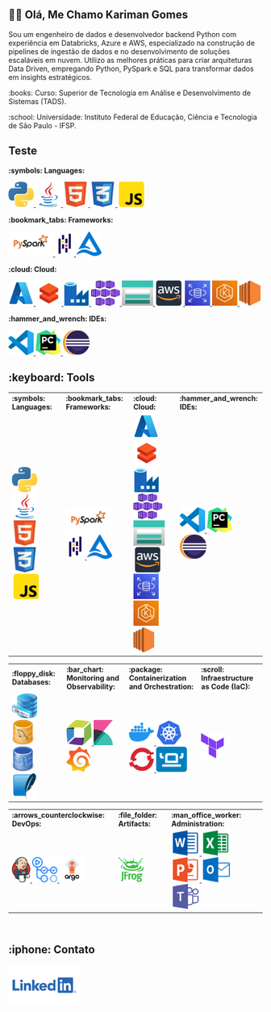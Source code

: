 <h2>
👨‍💻 Olá, Me Chamo Kariman Gomes
</h2>
<p>
Sou um engenheiro de dados e desenvolvedor backend Python com experiência em Databricks, Azure e AWS, especializado na construção de pipelines de ingestão de dados e no desenvolvimento de soluções escaláveis em nuvem. 
Utilizo as melhores práticas para criar arquiteturas Data Driven, empregando Python, PySpark e SQL para transformar dados em insights estratégicos.
</p>

<p>:books: Curso: Superior de Tecnologia em Análise e Desenvolvimento de Sistemas (TADS).</p>

<p>:school: Universidade: Instituto Federal de Educação, Ciência e Tecnologia de São Paulo - IFSP.</p>

<h2>Teste</h2>
<p><strong>:symbols: Languages:</strong></p>
<a href="https://www.devmedia.com.br/python-tutorial/33274#:~:text=Python%20%C3%A9%20uma%20linguagem%20de,C%2B%2B%2C%20Java%20e%20C%23.">
  <img alt="Logo Linguagem Python" title="Python" src="https://github.com/Karimangfn/Images-Perfil-Github/blob/main/python.jpg" height="50px"/>
</a>
<a href="https://www.java.com/pt-BR/download/help/whatis_java.html">
  <img alt="Logo Linguagem Java" title="Java" src="https://github.com/Karimangfn/Images-Perfil-Github/blob/main/LogoJava.png" height="50px"/>
</a>
<a href="https://developer.mozilla.org/pt-BR/docs/Learn/Getting_started_with_the_web/HTML_basics">
  <img alt="Logo Linguagem HTML" title="HTML" src="https://github.com/Karimangfn/Images-Perfil-Github/blob/main/LogoHTML.png" height="50px"/>
</a>
<a href="https://developer.mozilla.org/pt-BR/docs/Learn/CSS/First_steps/What_is_CSS">
  <img alt="Logo Linguagem CSS" title="CSS" src="https://github.com/Karimangfn/Images-Perfil-Github/blob/main/LogoCSS.png" height="50px"/>
</a>
<a href="https://developer.mozilla.org/pt-BR/docs/Learn/JavaScript/First_steps/What_is_JavaScript">
  <img alt="Logo Linguagem Javascript" title="Javascript" src="https://github.com/Karimangfn/Images-Perfil-Github/blob/main/LogoJavascript1.png" height="50px"/>
</a>

<p><strong>:bookmark_tabs: Frameworks:</strong></p>
<a href="https://spark.apache.org/docs/latest/api/python/">
  <img alt="Logo Framework PySpark" title="PySpark" src="https://github.com/Karimangfn/Images-Perfil-Github/blob/main/LogoPySpark.jpeg" height="50px"/>
</a>
<a href="https://pandas.pydata.org/">
  <img alt="Logo Framework Pandas" title="Pandas" src="https://github.com/Karimangfn/Images-Perfil-Github/blob/main/LogoPandas.png" height="50px"/>
</a>
<a href="https://delta.io/">
  <img alt="Logo Delta Lake" title="Delta Lake" src="https://github.com/Karimangfn/Images-Perfil-Github/blob/main/LogoDeltaLake.png" height="50px"/>
</a>

<p><strong>:cloud: Cloud:</strong></p>
<a href="https://azure.microsoft.com/pt-br/">
  <img alt="Logo Azure" title="Microsoft Azure" src="https://github.com/Karimangfn/Images-Perfil-Github/blob/main/LogoAzure.png" height="50px"/>
</a>
<a href="https://azure.microsoft.com/pt-br/products/databricks/#overview">
  <img alt="Logo Databricks" title="Databricks" src="https://github.com/Karimangfn/Images-Perfil-Github/blob/main/LogoDataBricks.png" height="50px"/>
</a>
<a href="https://azure.microsoft.com/pt-br/products/data-factory/">
  <img alt="Logo Datafactory" title="Azure Datafactory" src="https://github.com/Karimangfn/Images-Perfil-Github/blob/main/LogoDataFactory.png" height="50px"/>
</a>
<a href="https://azure.microsoft.com/pt-br/products/kubernetes-service/">
  <img alt="Logo AKS" title="Azure Kubernetes Service" src="https://github.com/Karimangfn/Images-Perfil-Github/blob/main/Azure-Kubernetes-Service.png" height="50px"/>
</a>
<a href="https://learn.microsoft.com/en-us/azure/storage/common/storage-introduction/">
  <img alt="Logo Storage Account" title="Azure Storage Account" src="https://github.com/Karimangfn/Images-Perfil-Github/blob/main/Azure-Storage-Account.png" height="50px"/>
</a>
<a href="https://aws.amazon.com/pt/">
  <img alt="Logo AWS" title="AWS" src="https://github.com/Karimangfn/Images-Perfil-Github/blob/main/LogoAWS.png" height="50px"/>
</a>
<a href="https://aws.amazon.com/pt/rds/">
  <img alt="Logo RDS" title="AWS Relacional Database Service" src="https://github.com/Karimangfn/Images-Perfil-Github/blob/main/AWS-RDS.png" height="50px"/>
</a>
<a href="https://aws.amazon.com/pt/eks/">
  <img alt="Logo EKS" title="AWS Elastic Kubernetes Service" src="https://github.com/Karimangfn/Images-Perfil-Github/blob/main/AWS-EKS.jpg" height="50px"/>
</a>
<a href="https://aws.amazon.com/pt/ec2/">
  <img alt="Logo EC2" title="AWS EC2" src="https://github.com/Karimangfn/Images-Perfil-Github/blob/main/AWS-EC2.png" height="50px"/>
</a>

<p><strong>:hammer_and_wrench: IDEs:</strong></p>
<a href="https://code.visualstudio.com/">
  <img alt="VSCode" title="Visual Studio Code" src="https://github.com/Karimangfn/Images-Perfil-Github/blob/main/VSCode-Icon.png" height="50px"/>
</a>
<a href="https://www.jetbrains.com/pycharm/">
  <img alt="PyCharm" title="PyCharm" src="https://github.com/Karimangfn/Images-Perfil-Github/blob/main/Pycharm-Icon.png" height="50px"/>
</a>
<a href="https://eclipseide.org/">
  <img alt="Eclipse" title="Eclipse" src="https://github.com/Karimangfn/Images-Perfil-Github/blob/main/Eclipse-Icon.png" height="50px"/>
</a>


<h2>:keyboard: Tools</h2>

<table>
  <tr>
    <td><strong>:symbols: Languages:</strong></td>
    <td><strong>:bookmark_tabs: Frameworks:</strong></td>
    <td><strong>:cloud: Cloud:</strong></td>
    <td><strong>:hammer_and_wrench: IDEs:</strong></td>
  </tr>
  <tr>
    <td>
      <a href="https://www.devmedia.com.br/python-tutorial/33274#:~:text=Python%20%C3%A9%20uma%20linguagem%20de,C%2B%2B%2C%20Java%20e%20C%23.">
        <img alt="Logo Linguagem Python" title="Python" src="https://github.com/Karimangfn/Images-Perfil-Github/blob/main/python.jpg" height="50px"/>
      </a>
      <a href="https://www.java.com/pt-BR/download/help/whatis_java.html">
        <img alt="Logo Linguagem Java" title="Java" src="https://github.com/Karimangfn/Images-Perfil-Github/blob/main/LogoJava.png" height="50px"/>
      </a>
      <a href="https://developer.mozilla.org/pt-BR/docs/Learn/Getting_started_with_the_web/HTML_basics">
        <img alt="Logo Linguagem HTML" title="HTML" src="https://github.com/Karimangfn/Images-Perfil-Github/blob/main/LogoHTML.png" height="50px"/>
      </a>
      <a href="https://developer.mozilla.org/pt-BR/docs/Learn/CSS/First_steps/What_is_CSS">
        <img alt="Logo Linguagem CSS" title="CSS" src="https://github.com/Karimangfn/Images-Perfil-Github/blob/main/LogoCSS.png" height="50px"/>
      </a>
      <a href="https://developer.mozilla.org/pt-BR/docs/Learn/JavaScript/First_steps/What_is_JavaScript">
        <img alt="Logo Linguagem Javascript" title="Javascript" src="https://github.com/Karimangfn/Images-Perfil-Github/blob/main/LogoJavascript1.png" height="50px"/>
      </a>
    </td>
    <td>
      <a href="https://spark.apache.org/docs/latest/api/python/">
        <img alt="Logo Framework PySpark" title="PySpark" src="https://github.com/Karimangfn/Images-Perfil-Github/blob/main/LogoPySpark.jpeg" height="50px"/>
      </a>
      <a href="https://pandas.pydata.org/">
        <img alt="Logo Framework Pandas" title="Pandas" src="https://github.com/Karimangfn/Images-Perfil-Github/blob/main/LogoPandas.png" height="50px"/>
      </a>
      <a href="https://delta.io/">
        <img alt="Logo Delta Lake" title="Delta Lake" src="https://github.com/Karimangfn/Images-Perfil-Github/blob/main/LogoDeltaLake.png" height="50px"/>
      </a>
    </td>
    <td>
      <a href="https://azure.microsoft.com/pt-br/">
        <img alt="Logo Azure" title="Microsoft Azure" src="https://github.com/Karimangfn/Images-Perfil-Github/blob/main/LogoAzure.png" height="50px"/>
      </a>
      <a href="https://azure.microsoft.com/pt-br/products/databricks/#overview">
        <img alt="Logo Databricks" title="Databricks" src="https://github.com/Karimangfn/Images-Perfil-Github/blob/main/LogoDataBricks.png" height="50px"/>
      </a>
      <a href="https://azure.microsoft.com/pt-br/products/data-factory/">
        <img alt="Logo Datafactory" title="Azure Datafactory" src="https://github.com/Karimangfn/Images-Perfil-Github/blob/main/LogoDataFactory.png" height="50px"/>
      </a>
      <a href="https://azure.microsoft.com/pt-br/products/kubernetes-service/">
        <img alt="Logo AKS" title="Azure Kubernetes Service" src="https://github.com/Karimangfn/Images-Perfil-Github/blob/main/Azure-Kubernetes-Service.png" height="50px"/>
      </a>
      <a href="https://learn.microsoft.com/en-us/azure/storage/common/storage-introduction/">
        <img alt="Logo Storage Account" title="Azure Storage Account" src="https://github.com/Karimangfn/Images-Perfil-Github/blob/main/Azure-Storage-Account.png" height="50px"/>
      </a>
      <a href="https://aws.amazon.com/pt/">
        <img alt="Logo AWS" title="AWS" src="https://github.com/Karimangfn/Images-Perfil-Github/blob/main/LogoAWS.png" height="50px"/>
      </a>
      <a href="https://aws.amazon.com/pt/rds/">
        <img alt="Logo RDS" title="AWS Relacional Database Service" src="https://github.com/Karimangfn/Images-Perfil-Github/blob/main/AWS-RDS.png" height="50px"/>
      </a>
      <a href="https://aws.amazon.com/pt/eks/">
        <img alt="Logo EKS" title="AWS Elastic Kubernetes Service" src="https://github.com/Karimangfn/Images-Perfil-Github/blob/main/AWS-EKS.jpg" height="50px"/>
      </a>
      <a href="https://aws.amazon.com/pt/ec2/">
        <img alt="Logo EC2" title="AWS EC2" src="https://github.com/Karimangfn/Images-Perfil-Github/blob/main/AWS-EC2.png" height="50px"/>
      </a>
    </td>
    <td>
      <a href="https://code.visualstudio.com/">
        <img alt="VSCode" title="Visual Studio Code" src="https://github.com/Karimangfn/Images-Perfil-Github/blob/main/VSCode-Icon.png" height="50px"/>
      </a>
      <a href="https://www.jetbrains.com/pycharm/">
        <img alt="PyCharm" title="PyCharm" src="https://github.com/Karimangfn/Images-Perfil-Github/blob/main/Pycharm-Icon.png" height="50px"/>
      </a>
      <a href="https://eclipseide.org/">
        <img alt="Eclipse" title="Eclipse" src="https://github.com/Karimangfn/Images-Perfil-Github/blob/main/Eclipse-Icon.png" height="50px"/>
      </a>
    </td>
  </tr>
</table>

<table>
  <tr>
    <td><strong>:floppy_disk: Databases:</strong></td>
    <td><strong>:bar_chart: Monitoring and Observability:</strong></td>
    <td><strong>:package: Containerization and Orchestration:</strong></td>
    <td><strong>:scroll: Infraestructure as Code (IaC):</strong></td>
  </tr>
  <tr>
    <td>
      <a href="https://learn.microsoft.com/pt-br/sql/sql-server/what-is-sql-server?view=sql-server-ver16">
        <img alt="SQL Server" title="SQL Server" src="https://github.com/Karimangfn/Images-Perfil-Github/blob/main/SQLServer.png" height="50px"/>
      </a>
      <a href="https://www.mysql.com/">
        <img alt="MySQL" title="MySQL" src="https://github.com/Karimangfn/Images-Perfil-Github/blob/main/MySQL.png" height="50px"/>
      </a>
      <a href="https://www.postgresql.org/">
        <img alt="PostgreSQL" title="PostgreSQL" src="https://github.com/Karimangfn/Images-Perfil-Github/blob/main/PostgreSQL.png" height="50px"/>
      </a>
      <a href="https://www.sqlite.org/">
        <img alt="SQLite" title="SQLite" src="https://github.com/Karimangfn/Images-Perfil-Github/blob/main/SQLite.png" height="50px"/>
      </a>
    </td>
    <td>
      <a href="https://www.dynatrace.com/pt-br/">
        <img alt="Dynatrace" title="Dynatrace" src="https://github.com/Karimangfn/Images-Perfil-Github/blob/main/Dynatrace.png" height="50px"/>
      </a>
      <a href="https://www.elastic.co/pt/kibana/">
        <img alt="Kibana" title="Kibana" src="https://github.com/Karimangfn/Images-Perfil-Github/blob/main/Kibana.png" height="50px"/>
      </a>
      <a href="https://grafana.com/">
        <img alt="Grafana" title="Grafana" src="https://github.com/Karimangfn/Images-Perfil-Github/blob/main/Grafana.jpg" height="50px"/>
      </a>
    </td>
    <td>
      <a href="https://www.docker.com/">
        <img alt="Docker" title="Docker" src="https://github.com/Karimangfn/Images-Perfil-Github/blob/main/Docker.png" height="50px"/>
      </a>
      <a href="https://kubernetes.io/pt-br/">
        <img alt="Kubernetes" title="Kubernetes" src="https://github.com/Karimangfn/Images-Perfil-Github/blob/main/Kubernetes.png" height="50px"/>
      </a>
      <a href="https://www.redhat.com/pt-br/technologies/cloud-computing/openshift/">
        <img alt="OpenShift" title="OpenShift" src="https://github.com/Karimangfn/Images-Perfil-Github/blob/main/OpenShift.png" height="50px"/>
      </a>
      <a href="https://rancherdesktop.io/">
        <img alt="Rancher Desktop" title="Rancher Desktop" src="https://github.com/Karimangfn/Images-Perfil-Github/blob/main/Rancher-Desktop.png" height="50px"/>
      </a>
    </td>
    <td>
      <a href="https://www.terraform.io/">
        <img alt="Terraform" title="Terraform" src="https://github.com/Karimangfn/Images-Perfil-Github/blob/main/Terraform.png" height="50px"/>
      </a>
    </td>
  </tr>
</table>

<table>
  <tr>
    <td><strong>:arrows_counterclockwise: DevOps:</strong></td>
    <td><strong>:file_folder: Artifacts:</strong></td>
    <td><strong>:man_office_worker: Administration:</strong></td>
  </tr>
  <tr>
    <td>
      <a href="https://www.jenkins.io/">
        <img alt="Jenkins" title="Jenkins" src="https://github.com/Karimangfn/Images-Perfil-Github/blob/main/Jenkins.png" height="50px"/>
      </a>
      <a href="https://github.com/features/actions">
        <img alt="Github Actions" title="Github Actions" src="https://github.com/Karimangfn/Images-Perfil-Github/blob/main/Github-Actions.png" height="50px"/>
      </a>
      <a href="https://argo-cd.readthedocs.io/en/stable/">
        <img alt="ArgoCD" title="ArgoCD" src="https://github.com/Karimangfn/Images-Perfil-Github/blob/main/ArgoCD.png" height="50px"/>
      </a>
    </td>
    <td>
      <a href="https://jfrog.com/artifactory/">
        <img alt="JFrog Artifactory" title="JFrog Artifactory" src="https://github.com/Karimangfn/Images-Perfil-Github/blob/main/JFrog.png" height="50px"/>
      </a>
    </td>
    <td>
      <a href="https://www.microsoft.com/pt-br/microsoft-365/word/">
        <img alt="Word" title="Word" src="https://github.com/Karimangfn/Images-Perfil-Github/blob/main/LogoWord.png" height="50px"/>
      </a>
      <a href="https://www.microsoft.com/pt-br/microsoft-365/excel/">
        <img alt="Excel" title="Excel" src="https://github.com/Karimangfn/Images-Perfil-Github/blob/main/LogoExcel.png" height="50px"/>
      </a>
      <a href="https://www.microsoft.com/pt-br/microsoft-365/powerpoint/">
        <img alt="Power Point" title="Power Point" src="https://github.com/Karimangfn/Images-Perfil-Github/blob/main/LogoPowerPoint.png" height="50px"/>
      </a>
      <a href="https://www.microsoft.com/pt-br/microsoft-365/outlook/email-and-calendar-software-microsoft-outlook/">
        <img alt="Outlook" title="Outlook" src="https://github.com/Karimangfn/Images-Perfil-Github/blob/main/LogoOutlook.png" height="50px"/>
      </a>
      </a>
      <a href="https://www.microsoft.com/pt-br/microsoft-teams/">
        <img alt="Teams" title="Teams" src="https://github.com/Karimangfn/Images-Perfil-Github/blob/main/LogoTeams.png" height="50px"/>
      </a>
    </td>
  </tr>
</table>

<br>
<h2> :iphone: Contato</h2> 

<p>
<a href="https://www.linkedin.com/in/kariman-gomes/" alt="Linkedin"> 
<img src="https://github.com/Karimangfn/Images-Perfil-Github/blob/main/Linkedin-Logo.png" height="80px"/> 
</a>
  
</p>
</h3>
